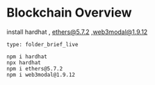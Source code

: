 # Blockchain Overview
install hardhat , ethers@5.7.2 ,web3modal@1.9.12 
```ccard
type: folder_brief_live
```
```
npm i hardhat
npx hardhat
npm i ethers@5.7.2
npm i web3modal@1.9.12
```
